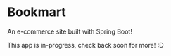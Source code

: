 # Bookmart 

An e-commerce site built with Spring Boot!

This app is in-progress, check back soon for more! :D